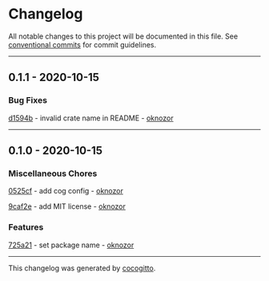# Changelog
All notable changes to this project will be documented in this file. See [conventional commits](https://www.conventionalcommits.org/) for commit guidelines.

- - -
## 0.1.1 - 2020-10-15


### Bug Fixes

[d1594b](https://github.com/oknozor/rosa-parse/commit/d1594b6f0788ea6b81b3b0014ab92dae700dade7) - invalid crate name in README - [oknozor](https://github.com/oknozor)


- - -
## 0.1.0 - 2020-10-15


### Miscellaneous Chores

[0525cf](https://github.com/oknozor/rosa-parse/commit/0525cf422182324ca67eebe3019d9a6675a93e35) - add cog config - [oknozor](https://github.com/oknozor)

[9caf2e](https://github.com/oknozor/rosa-parse/commit/9caf2e7a3edc1bd1fa890cbbf2b472bea1e1c107) - add MIT license - [oknozor](https://github.com/oknozor)


### Features

[725a21](https://github.com/oknozor/rosa-parse/commit/725a21ced43c09e2cb56332cb103ec6bdbca770c) - set package name - [oknozor](https://github.com/oknozor)


- - -

This changelog was generated by [cocogitto](https://github.com/oknozor/cocogitto).